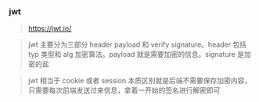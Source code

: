 ### jwt

> https://jwt.io/

> jwt 主要分为三部分 header payload 和 verify signature。header 包括 typ 类型和 alg 加密算法。payload 就是需要加密的信息。signature 是加密的盐

> jwt 相当于 cookie 或者 session 本质区别就是后端不需要保存加密内容，只需要每次前端发送过来信息，拿着一开始的签名进行解密即可
